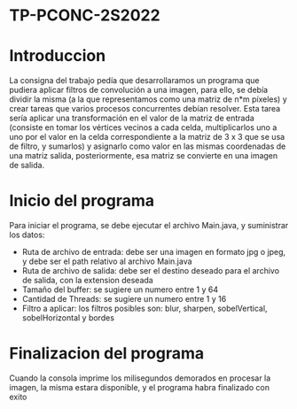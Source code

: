 # TP-PCONC-2S2022

# Introduccion 
La consigna del trabajo pedía que desarrollaramos un programa que pudiera aplicar filtros de convolución a una imagen, para ello, se debía dividir la misma (a la que representamos como una matriz de n*m píxeles) y crear tareas que varios procesos concurrentes debían resolver. Esta tarea sería aplicar una transformación en el valor de la matriz de entrada (consiste en tomar los vértices vecinos a cada celda, multiplicarlos uno a uno por el valor en la celda correspondiente a la matriz de 3 x 3 que se usa de filtro, y sumarlos) y asignarlo como valor en las mismas coordenadas de una matriz salida, posteriormente, esa matriz se convierte en una imagen de salida.

# Inicio del programa
Para iniciar el programa, se debe ejecutar el archivo Main.java, y suministrar los datos:
- Ruta de archivo de entrada: debe ser una imagen en formato jpg o jpeg, y debe ser el path relativo al archivo Main.java
- Ruta de archivo de salida: debe ser el destino deseado para el archivo de salida, con la extension deseada
- Tamaño del buffer: se sugiere un numero entre 1 y 64
- Cantidad de Threads: se sugiere un numero entre 1 y 16
- Filtro a aplicar: los filtros posibles son: blur, sharpen, sobelVertical, sobelHorizontal y bordes

# Finalizacion del programa
Cuando la consola imprime los milisegundos demorados en procesar la imagen, la misma estara disponible, y el programa habra finalizado con exito
